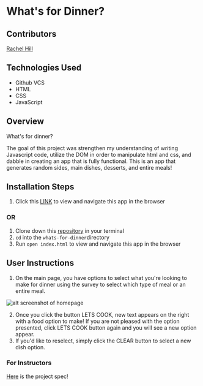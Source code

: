 # What's for Dinner?

## Contributors

[Rachel Hill](https://github.com/rachellhill)

## Technologies Used

- Github VCS
- HTML
- CSS
- JavaScript

## Overview

What's for dinner?

The goal of this project was strengthen my understanding of writing Javascript code, utilize the DOM in order to manipulate html and css, and dabble in creating an app that is fully functional. This is an app that generates random sides, main dishes, desserts, and entire meals!

## Installation Steps

1. Click this [LINK](https://rachellhill.github.io/whats-for-dinner/) to view and navigate this app in the browser

### OR

1. Clone down this [repository](https://github.com/rachellhill/whats-for-dinner/blob/main/README.md) in your terminal
2. `cd` into the `whats-for-dinner`directory
3. Run `open index.html` to view and navigate this app in the browser

## User Instructions
1. On the main page, you have options to select what you're looking to make for dinner using the survey to select which type of meal or an entire meal.

![alt screenshot of homepage](https://frontend.turing.edu/projects/module-1/assets/dinner/dinner_2.png)

2. Once you click the button LETS COOK, new text appears on the right with a food option to make! If you are not pleased with the option presented, click LETS COOK button again and you will see a new option appear.
3. If you'd like to reselect, simply click the CLEAR button to select a new dish option.

### For Instructors
[Here](https://frontend.turing.edu/projects/module-1/dinner.html) is the project spec! 
